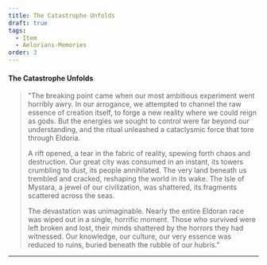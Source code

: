 ```yaml
---
title: The Catastrophe Unfolds
draft: true
tags:
  - Item
  - Aelorians-Memories
order: 3
---
```


####  The Catastrophe Unfolds


> "The breaking point came when our most ambitious experiment went horribly awry. In our arrogance, we attempted to channel the raw essence of creation itself, to forge a new reality where we could reign as gods. But the energies we sought to control were far beyond our understanding, and the ritual unleashed a cataclysmic force that tore through Eldoria.
> 
> A rift opened, a tear in the fabric of reality, spewing forth chaos and destruction. Our great city was consumed in an instant, its towers crumbling to dust, its people annihilated. The very land beneath us trembled and cracked, reshaping the world in its wake. The Isle of Mystara, a jewel of our civilization, was shattered, its fragments scattered across the seas.
> 
> The devastation was unimaginable. Nearly the entire Eldoran race was wiped out in a single, horrific moment. Those who survived were left broken and lost, their minds shattered by the horrors they had witnessed. Our knowledge, our culture, our very essence was reduced to ruins, buried beneath the rubble of our hubris."
> 
---
